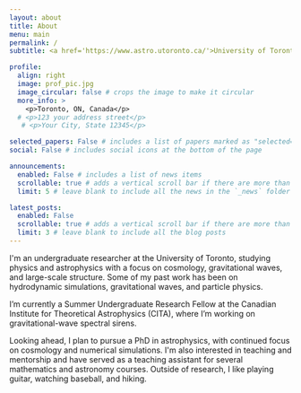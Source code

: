 ```yaml
---
layout: about
title: About
menu: main
permalink: /
subtitle: <a href='https://www.astro.utoronto.ca/'>University of Toronto</a>

profile:
  align: right
  image: prof_pic.jpg
  image_circular: false # crops the image to make it circular
  more_info: >
    <p>Toronto, ON, Canada</p>
  # <p>123 your address street</p>
   # <p>Your City, State 12345</p>

selected_papers: False # includes a list of papers marked as "selected={true}"
social: False # includes social icons at the bottom of the page

announcements:
  enabled: False # includes a list of news items
  scrollable: true # adds a vertical scroll bar if there are more than 3 news items
  limit: 5 # leave blank to include all the news in the `_news` folder

latest_posts:
  enabled: False
  scrollable: true # adds a vertical scroll bar if there are more than 3 new posts items
  limit: 3 # leave blank to include all the blog posts
---
```


I'm an undergraduate researcher at the University of Toronto, studying physics and astrophysics with a focus on cosmology, gravitational waves, and large-scale structure. Some of my past work has been on hydrodynamic simulations, gravitational waves, and particle physics.

I’m currently a Summer Undergraduate Research Fellow at the Canadian Institute for Theoretical Astrophysics (CITA), where I’m working on gravitational-wave spectral sirens.

Looking ahead, I plan to pursue a PhD in astrophysics, with continued focus on cosmology and numerical simulations. I'm also interested in teaching and mentorship and have served as a teaching assistant for several mathematics and astronomy courses. Outside of research, I like playing guitar, watching baseball, and hiking.
